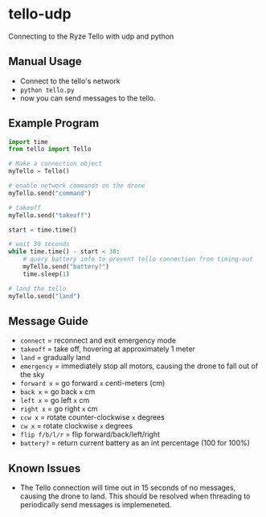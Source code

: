 # tello-udp
Connecting to the Ryze Tello with udp and python

## Manual Usage
* Connect to the tello's network
* ```python tello.py ```
* now you can send messages to the tello.

## Example Program
```python
import time
from tello import Tello

# Make a connection object
myTello = Tello()

# enable network commands on the drone
myTello.send("command")

# takeoff
myTello.send("takeoff")

start = time.time()

# wait 30 seconds
while time.time() - start < 30:
    # query battery info to prevent tello connection from timing-out
    myTello.send("battery?")
    time.sleep(1)

# land the tello
myTello.send("land")

```

## Message Guide
* ```connect``` = reconnect and exit emergency mode
* ```takeoff``` = take off, hovering at approximately 1 meter
* ```land``` = gradually land
* ```emergency``` = immediately stop all motors, causing the drone to fall out of the sky
* ```forward x``` = go forward ```x``` centi-meters (cm)
* ```back x``` = go back ```x``` cm
* ```left x``` = go left ```x``` cm
* ```right x``` = go right ```x``` cm
* ```ccw x``` = rotate counter-clockwise ```x``` degrees
* ```cw x``` = rotate clockwise ```x``` degrees
* ```flip f/b/l/r``` = flip forward/back/left/right
* ```battery?``` = return current battery as an int percentage (100 for 100%)


## Known Issues
* The Tello connection will time out in 15 seconds of no messages, causing the drone to land.
This should be resolved when threading to periodically send messages is implemeneted.
